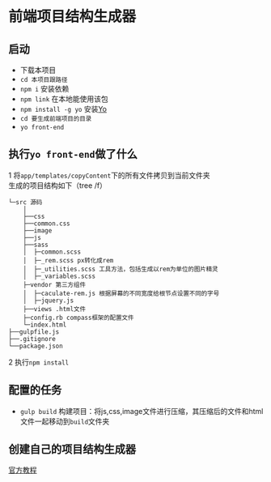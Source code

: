 # 前端项目结构生成器
## 启动
* 下载本项目
* `cd 本项目跟路径`
* `npm i` 安装依赖
* `npm link` 在本地能使用该包
* `npm install -g yo` 安装[Yo](https://github.com/yeoman/yo)
* `cd 要生成前端项目的目录`
* `yo front-end`

## 执行`yo front-end`做了什么
1 将`app/templates/copyContent`下的所有文件拷贝到当前文件夹    
生成的项目结构如下（tree /f）

```
└─src 源码
    │
    ├──css
    ├──common.css
    ├──image
    ├──js
    ├──sass
    │  ├─common.scss
    │  ├─_rem.scss px转化成rem
    │  ├─_utilities.scss 工具方法，包括生成以rem为单位的图片精灵
    │  ├─_variables.scss
    ├─vendor 第三方组件
    │  ├─caculate-rem.js 根据屏幕的不同宽度给根节点设置不同的字号
    │  ├─jquery.js
    ├──views .html文件
    ├─config.rb compass框架的配置文件
    └─index.html
├──gulpfile.js
├──.gitignore
└──package.json
```

2 执行`npm install`


## 配置的任务
* `gulp build` 构建项目：将js,css,image文件进行压缩，其压缩后的文件和html文件一起移动到`build`文件夹

## 创建自己的项目结构生成器
[官方教程](http://yeoman.io/authoring/)